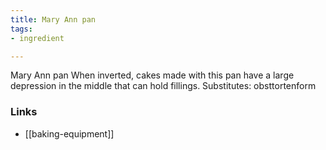 ```yaml
---
title: Mary Ann pan
tags:
- ingredient

---
```

Mary Ann pan When inverted, cakes made with this pan have a large depression in the middle that can hold fillings. Substitutes: obsttortenform

### Links

* [[baking-equipment]]
